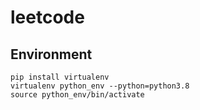 # leetcode

## Environment


```
pip install virtualenv
virtualenv python_env --python=python3.8
source python_env/bin/activate
```